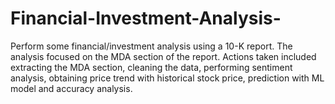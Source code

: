 # Financial-Investment-Analysis-
Perform some financial/investment analysis using a 10-K report. The analysis focused on the MDA section of the report. Actions taken included extracting the MDA section, cleaning the data, performing sentiment analysis, obtaining price trend with historical stock price, prediction with ML model and accuracy analysis.
